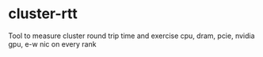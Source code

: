 # cluster-rtt
Tool to measure cluster round trip time and exercise cpu, dram, pcie, nvidia gpu, e-w nic on every rank
